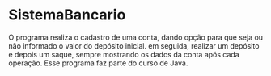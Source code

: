 # SistemaBancario
O programa realiza o cadastro de uma conta, dando opção para que seja ou não informado o valor do depósito inicial. em seguida, realizar um depósito e depois um saque, sempre mostrando os dados da conta após cada operação.
Esse programa faz parte do curso de Java.
